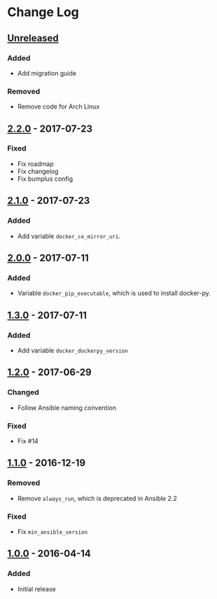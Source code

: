 # Change Log #

## [Unreleased] ##

### Added ###

  - Add migration guide

### Removed ###

  - Remove code for Arch Linux

## [2.2.0] - 2017-07-23 ##

### Fixed ###

  - Fix roadmap
  - Fix changelog
  - Fix bumplus config

## [2.1.0] - 2017-07-23 ##

### Added ###

  - Add variable `docker_ce_mirror_uri`.

## [2.0.0] - 2017-07-11 ##

### Added ###

  - Variable `docker_pip_executable`, which is used to install docker-py.

## [1.3.0] - 2017-07-11 ##

### Added ###

  - Add variable `docker_dockerpy_version`

## [1.2.0] - 2017-06-29 ##

### Changed ###

  - Follow Ansible naming convention

### Fixed ###

  - Fix #14

## [1.1.0] - 2016-12-19 ##

### Removed ###

  - Remove `always_run`, which is deprecated in Ansible 2.2

### Fixed ###

  - Fix `min_ansible_version`

## [1.0.0] - 2016-04-14 ##

### Added ###

  - Initial release

[Unreleased]: https://github.com/dochang/ansible-role-docker/compare/2.2.0...HEAD
[2.2.0]: https://github.com/dochang/ansible-role-docker/compare/2.1.0...2.2.0
[2.1.0]: https://github.com/dochang/ansible-role-docker/compare/2.0.0...2.1.0
[2.0.0]: https://github.com/dochang/ansible-role-docker/compare/1.3.0...2.0.0
[1.3.0]: https://github.com/dochang/ansible-role-docker/compare/1.2.0...1.3.0
[1.2.0]: https://github.com/dochang/ansible-role-docker/compare/1.1.0...1.2.0
[1.1.0]: https://github.com/dochang/ansible-role-docker/compare/1.0.0...1.1.0
[1.0.0]: https://github.com/dochang/ansible-role-docker/compare/0.0.0...1.0.0

